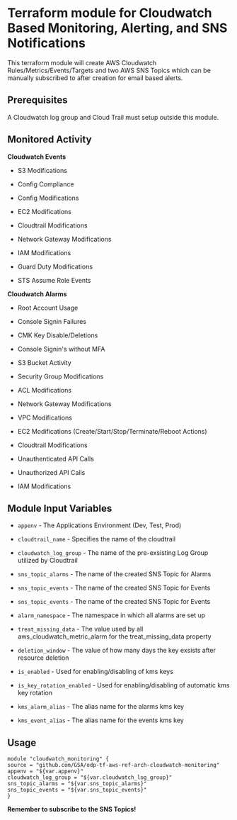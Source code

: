 # Terraform module for Cloudwatch Based Monitoring, Alerting, and SNS Notifications

  

This terraform module will create AWS Cloudwatch Rules/Metrics/Events/Targets and two AWS SNS Topics which can be manually subscribed to after creation for email based alerts.

  

## Prerequisites

  

A Cloudwatch log group and Cloud Trail must setup outside this module.

  

## Monitored Activity

**Cloudwatch Events**

 - S3 Modifications
   
  - Config Compliance
   
   - Config Modifications
   
   - EC2 Modifications
   
   - Cloudtrail Modifications
   
   - Network Gateway Modifications
   
   - IAM Modifications
   
   - Guard Duty Modifications
   
   - STS Assume Role Events

 **Cloudwatch Alarms**

- Root Account Usage

- Console Signin Failures

- CMK Key Disable/Deletions

- Console Signin's without MFA

- S3 Bucket Activity

- Security Group Modifications

- ACL Modifications

- Network Gateway Modifications

- VPC Modifications

- EC2 Modifications (Create/Start/Stop/Terminate/Reboot Actions)

- Cloudtrail Modifications

- Unauthenticated API Calls

- Unauthorized API Calls

- IAM Modifications

## Module Input Variables

  *  `appenv` - The Applications Environment (Dev, Test, Prod)

*  `cloudtrail_name` - Specifies the name of the cloudtrail

*  `cloudwatch_log_group` - The name of the pre-exsisting Log Group utilized by Cloudtrail

*  `sns_topic_alarms` - The name of the created SNS Topic for Alarms

*  `sns_topic_events` - The name of the created SNS Topic for Events

*  `sns_topic_events` - The name of the created SNS Topic for Events

*  `alarm_namespace` - The namespace in which all alarms are set up

*  `treat_missing_data` - The value used by all aws_cloudwatch_metric_alarm for the treat_missing_data property

*  `deletion_window` - The value of how many days the key exsists after resource deletion

*  `is_enabled` - Used for enabling/disabling of kms keys

*  `is_key_rotation_enabled` - Used for enabling/disabling of automatic kms key rotation

*  `kms_alarm_alias` - The alias name for the alarms kms key

*  `kms_event_alias` - The alias name for the events kms key

  
  

## Usage
```
module "cloudwatch_monitoring" {
source = "github.com/GSA/odp-tf-aws-ref-arch-cloudwatch-monitoring"
appenv = "${var.appenv}"
cloudwatch_log_group = "${var.cloudwatch_log_group}"
sns_topic_alarms = "${var.sns_topic_alarms}"
sns_topic_events = "${var.sns_topic_events}"
}
```
**Remember to subscribe to the SNS Topics!**
